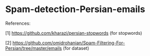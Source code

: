 # Spam-detection-Persian-emails

References:

[1] https://github.com/kharazi/persian-stopwords (for stopwords)

[2] https://github.com/omidrohanian/Spam-Filtering-For-Persian/tree/master/emails (for dataset)
